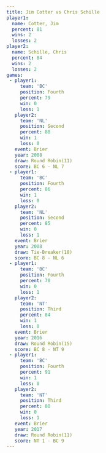 ```yaml
---
title: Jim Cotter vs Chris Schille
player1:              
  name: Cotter, Jim   
  percent: 81         
  wins: 2             
  losses: 2           
player2:              
  name: Schille, Chris
  percent: 84         
  wins: 2             
  losses: 2           
games:
 - player1:          
     team: 'BC'      
     position: Fourth
     percent: 79     
     win: 0          
     loss: 1         
   player2:          
     team: 'NL'      
     position: Second
     percent: 88     
     win: 1          
     loss: 0         
   event: Brier         
   year: 2008           
   draw: Round Robin(11)
   score: BC 6 - NL 7   
 - player1:          
     team: 'BC'      
     position: Fourth
     percent: 86     
     win: 1          
     loss: 0         
   player2:          
     team: 'NL'      
     position: Second
     percent: 85     
     win: 0          
     loss: 1         
   event: Brier         
   year: 2008           
   draw: Tie-Breaker(18)
   score: BC 8 - NL 6   
 - player1:          
     team: 'BC'      
     position: Fourth
     percent: 70     
     win: 0          
     loss: 1         
   player2:         
     team: 'NT'     
     position: Third
     percent: 84    
     win: 1         
     loss: 0        
   event: Brier         
   year: 2016           
   draw: Round Robin(15)
   score: BC 8 - NT 9   
 - player1:          
     team: 'BC'      
     position: Fourth
     percent: 91     
     win: 1          
     loss: 0         
   player2:         
     team: 'NT'     
     position: Third
     percent: 80    
     win: 0         
     loss: 1        
   event: Brier         
   year: 2017           
   draw: Round Robin(11)
   score: NT 1 - BC 9   
---
```

